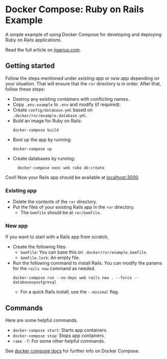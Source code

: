# Docker Compose: Ruby on Rails Example

A simple example of using Docker Compose for developing and deploying
Ruby on Rails applications.

Read the full article on [jigarius.com](https://jigarius.com/blog/ruby-on-rails-with-docker-compose).

## Getting started

Follow the steps mentioned under _existing app_ or _new app_ depending on your
situation. That will ensure that the `ror` directory is in order. After that,
follow these steps:

  * Destroy any existing containers with conflicting names.
  * Copy `.env.example` to `.env` and modify (if required).
  * Create `config/database.yml` based on `.docker/ror/example.database.yml`.
  * Build an image for Ruby on Rails:
    ```
    docker-compose build
    ```
  * Boot up the app by running:
    ```
    docker-compose up
    ```
  * Create databases by running:
    ```
      docker-compose exec web rake db:create
    ```

Cool! Now your Rails app should be available at
[localhost:3000](http://localhost:3000).

### Existing app

  * Delete the contents of the `ror` directory.
  * Put the files of your existing Rails app in the `ror` directory.
    * The `Gemfile` should be at `ror/Gemfile`.

### New app

If you want to start with a Rails app from scratch,

  * Create the following files:
    * `Gemfile`: You can base this on `.docker/ror/example.Gemfile`.
    * `Gemfile.lock`: An empty file.
  * Run the following command to install Rails. You can modify the params for
    the `rails new` command as needed.
    ```
    docker-compose run --no-deps web rails new . --force --database=postgresql
    ```
    * For a quick Rails install, use the `--minimal` flag.

## Commands

Here are some helpful commands.

  * `docker-compose start`: Starts app containers.
  * `docker-compose stop`: Stops app containers.
  * `rake -T`: For some other helpful commands.

See [docker compose docs](https://docs.docker.com/compose/) for further info on
Docker Compose.
